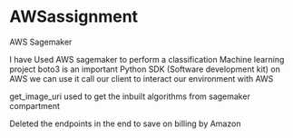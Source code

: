 # AWSassignment
AWS Sagemaker

I have Used AWS sagemaker to perform a classification Machine learning project
boto3 is an important Python SDK (Software development kit) on AWS
we can use it call our client to interact our environment with AWS

get_image_uri used to get the inbuilt algorithms from sagemaker compartment 

Deleted the endpoints in the end to save on billing by Amazon
